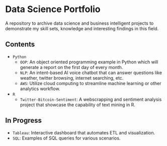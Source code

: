 # Data Science Portfolio
A repository to archive data science and business intelligent projects to demonstrate my skill sets, knowledge and interesting findings in this field.

## Contents
* `Python`
  * `OOP`: An object oriented programming example in Python which will generate a report on the first day of every month.
  * `NLP`: An intent-based AI voice chatbot that can answer questions like weather, twitter browsing, internet searching, etc.
  * `AWS`: Utilize cloud computing to streamline machine learning or other analytics workflow.
* `R`
  * `Twitter-Bitcoin-Sentiment`: A webscrapping and sentiment analysis project that showcase the capability of text mining in R.


## In Progress
* `Tableau`: Interactive dashboard that automates ETL and visualization.
* `SQL`: Examples of SQL queries for various scenarios.
